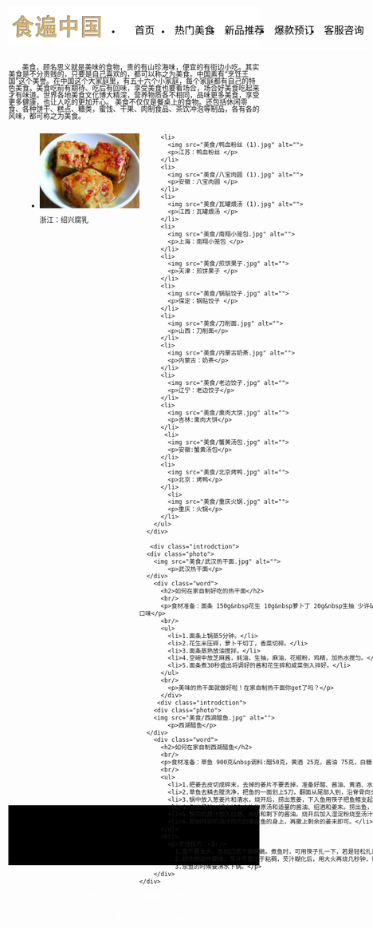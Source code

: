 <!DOCTYPE html>
<html>
<head>
  <meta charset="UTF-8">
  <title>食遍中国</title>
  <style type="text/css">
    * {
      padding: 0;
      margin: 0;
      line-height: 1;
    }
    a {
      text-decoration: none;
    }

    li {
      list-style: none;
    }
    .clear::after {
      content: '';
      height: 0;
      display: block;
      clear: both;
    }
    .container {
      width: 1200px;
      margin: 0 auto;
    }
    .header {
      height: 80px;
      background: white;
    }
    .logo {
      margin-top: 10px;
      float: left;
      height: 60px;
      width: 200px;
    }
    .nav {
      float: left;
      width: 600px;
    }
    .nav li {
      float: left;
    }
    .nav li a {
      display: block;
      width: 100px;
      text-align: center;
      padding: 24px 0;
      font-size: 20px;
      color: black;
      border-bottom: 3px solid white;
    }
    .nav li a:hover {
      color: orange;
      border-color: orange;
    }
    .find{
       width: 100px;
        height: 40px;
        float: left ;
        margin-top: 31px;

    }
    
    .form{
      width:360px;
      height: 40px;
      float: left;
      background:url(美食/搜索.png) no-repeat center;
    }
    .nav2{
      width: 50px;
      height: 20px;
      float: right;
      padding-top: 30px;
      color:rgba(102,102,102,1);
    }
    .product {
      
      height: 1500px;
      padding-top: 20px;
    }
   .container2 p{
    width: 1480px;
    font-size: 18px;
    text-align: left;
    font-family:Microsoft YaHei;
    font-weight:400;
    color:black;
    padding-top: 10px;
    padding-left: 10px;
    padding-bottom: 10px;
    line-height: 30px;
   }
    .visa {
      float: left;
      width: 1480px;
      padding-left: 35px;
      
    }
    .visa li {
      float: left;
      margin-bottom: 4px;
      margin-left: 4px;

    }
    .visa img {
      width: 200px;
      height: 150px;
    }
    .product li {
      position: relative;
    }
    .product visa p {
       position: absolute;
      bottom: 0;
      left: 0;
      right: 0;
      height: 47px;
      line-height: 47px;
      font-size: 18px;
      background: rgb(0, 0, 0, 0.4);
      color: white;
      padding-left: 38px;
    }
    .product span {
      display: inline-block;
      font-size: 26px;
      margin-left: 10px;
    }
    .introudction{
      width: 1490px;
      padding-top: 20px;
      position: relative;
      border: 1px solid #000000;
      margin:auto; 
    }
    .photo{
      width: 600px;
      height: 300px;
      float: left;
      padding-left: 30px;
      padding-top: 30px;
    }
    
    .word{
      float: left;
      width: 800px;
      height: 300px;
      padding-top: 30px;
      font-family:Microsoft YaHei;
    }
    .word h2{
      text-align: center;
    }
    .word ul{
      font-size: 20px;
     line-height: 20px;
      pad
    }
    .word p{
      font-size: 20px;
       
    }
    .footer {
      height: 120px;
      line-height: 120px;
      background: #000;
      color: #fff;
      text-align: center;
    }
    .footer li{
      padding-top: 30px;
    }

  </style>
</head>

<body>
  <div class="header ">
    <div class="container">
      <img src="美食/logo.png" alt="" class="logo">
      <ul class="nav clear">
        <li><a href="#">首页</a></li>
        <li><a href="#">热门美食</a></li>
        <li><a href="#">新品推荐</a></li>
        <li><a href="#">爆款预订</a></li>
        <li><a href="#">客服咨询</a></li>
      </ul>
   <div class="find clear">
       <form class="form clear">
            <input type="text" placeholder="美食名称/地名" name="search">
            <input type="button" class="submit"> 
        </form>
      </div>
        <ul class="nav2 clear">
          <li><a href="#" class="exc">收藏</a></li> 
        </ul>
      </div>
    </div>
  </div>
  <div class="product">
      <div class="container2 clear">
     <p>&nbsp &nbsp&nbsp&nbsp &nbsp美食，顾名思义就是美味的食物，贵的有山珍海味，便宜的有街边小吃。其实美食是不分贵贱的，只要是自己喜欢的，都可以称之为美食。中国素有“烹饪王国”这个美誉。在中国这个大家庭里，有五十六个小家庭，每个家庭都有自己的特色美食。美食吃前有期待、吃后有回味，享受美食也要看场合，场合好美食吃起来才有味道。世界各地美食文化博大精深，营养物质各不相同，品味更多美食，享受更多健康，也让人吃的更加开心。
美食不仅仅是餐桌上的食物。还包括休闲零食、各种饼干、糕点、糖类，蜜饯、干果、肉制食品、茶饮冲泡等制品，各有各的风味，都可称之为美食。</p>
      </div>
      <div class="visa">
        <ul class="clear">
           <li>
            <img src="美食/绍兴腐乳.jpg" alt="">
            <p>浙江：绍兴腐乳 </p>
          </li>
  
          <li>
            <img src="美食/鸭血粉丝 (1).jpg" alt="">
            <p>江苏：鸭血粉丝 </p>
          </li>
          <li>
            <img src="美食/八宝肉圆 (1).jpg" alt="">
            <p>安徽：八宝肉圆 </p>
          </li>
          <li>
            <img src="美食/瓦罐煨汤 (1).jpg" alt="">
            <p>江西：瓦罐煨汤 </p>
          </li>
          <li>
            <img src="美食/南翔小笼包.jpg" alt="">
            <p>上海：南翔小笼包 </p>
          </li>
          <li>
            <img src="美食/煎饼果子.jpg" alt="">
            <p>天津：煎饼果子 </p>
          </li>
          <li>
            <img src="美食/锅贴饺子.jpg" alt="">
            <p>保定：锅贴饺子 </p>
          </li>
          <li>
            <img src="美食/刀削面.jpg" alt="">
            <p>山西：刀削面</p>
          </li>
          <li>
            <img src="美食/内蒙古奶茶.jpg" alt="">
            <p>内蒙古：奶茶</p>
          </li>
          <li>
            <img src="美食/老边饺子.jpg" alt="">
            <p>辽宁：老边饺子</p>
          </li>
          <li>
            <img src="美食/熏肉大饼.jpg" alt="">
            <p>吉林:熏肉大饼</p>
          </li>
           <li>
            <img src="美食/蟹黄汤包.jpg" alt="">
            <p>安徽:蟹黄汤包</p>
          </li>
          <li>
            <img src="美食/北京烤鸭.jpg" alt="">
            <p>北京：烤鸭</p>
          </li>
            <li>
            <img src="美食/重庆火锅.jpg" alt="">
            <p>重庆：火锅</p>
          </li>
        </ul>
      </div>

       <div class="introdction">
      <div class="photo">
        <img src="美食/武汉热干面.jpg" alt="">
            <p>武汉热干面</p>
      </div>
        <div class="word">
          <h2>如何在家自制好吃的热干面</h2>
          <br/>
          <p>食材准备：面条 150g&nbsp花生 10g&nbsp萝卜丁 20g&nbsp生抽 少许&nbsp芝麻酱 少许&nbsp蚝油 少许&nbsp麻油 少许&nbsp花椒粉 少许&nbsp辣椒油 少许&nbsp鸡精 少许&nbsp葱花 少许&nbsp 香菜 按个人口味</p>
          <br/>
          <ul>
            <li>1.面条上锅蒸5分钟。</li>
            <li>2.花生米压碎，萝卜干切丁，香菜切碎。</li>
            <li>3.面条蒸熟放油搅拌。</li>
            <li>4.空碗中放芝麻酱，蚝油，生抽，麻油，花椒粉，鸡精，加热水搅匀。</li>
            <li>5.面条煮30秒盛出将调好的酱和花生碎和咸菜倒入拌好。</li>
          </ul>
          <br/>
            <p>美味的热干面就做好啦！在家自制热干面你get了吗？</p>
          </div>
         <div class="introdction">
        <div class="photo">
        <img src="美食/西湖醋鱼.jpg" alt="">
            <p>西湖醋鱼</p>
      </div>
        <div class="word">
          <h2>如何在家自制西湖醋鱼</h2>
          <br/>
          <p>食材准备：草鱼 900克&nbsp调料:醋50克，黄酒 25克，酱油 75克，白糖 60克，姜1块，葱适量，水淀粉 50克</p>
          <br/>
          <ul>
            <li>1.把姜去皮切成碎末，去掉的姜片不要丢掉，准备好醋、酱油、黄酒、水淀粉和白糖。</li>
            <li>2.草鱼去鳞去膛洗净，把鱼的一面划上5刀，翻面从尾部入到，沿脊骨向头部劈近，对切分为2半，斩去鱼牙不用，去掉鱼头的淤血，在没有脊骨的身上长划一刀。</li>
            <li>3.锅中放入葱姜片和清水，烧开后，捞出葱姜，下入鱼用筷子把鱼鳍支起来，让鱼成型，煮上3分钟，撇去血末，打入凉水2次。</li>
            <li>4.倒出汤汁，锅内加入少许的原汤和适量的酱油、绍酒和姜末。捞出鱼，码放在盘中</li>
            <li>5.锅中的原汁加入白糖、米醋和剩下的酱油。烧开后加入湿淀粉烧至汤汁浓缩。</li>
            <li>6.把制作好的汤汁均匀的撒在鱼的身上，再撒上剩余的姜末即可。</li>
          </ul>
          <br/>
            <p>烹饪技巧：<br/>
              1.鱼不要太大，否则口感不够鲜嫩。煮鱼时，可用筷子扎一下，若是轻松扎进去，即是熟了。<br/>
              2.炒汁的动作要快，芡汁不宜过于粘稠，芡汁糊化后，用大火再烧几秒钟，待芡汁冒大泡时即刻关火，然后淋在鱼身上即可，芡汁的浓稠要掌握合适，比米汤稍稠就可以。<br/>
              3.氽鱼的时候要沸水下锅。</p>
        </div> 
    </div>
  </div> 
</div>
  <div class="footer">
    <li>更多美食 请关注“食遍中国”网站</li>
    <li>2018-2020 食遍中国 All right Reserved</li>
  </div>
</body>
</html>
